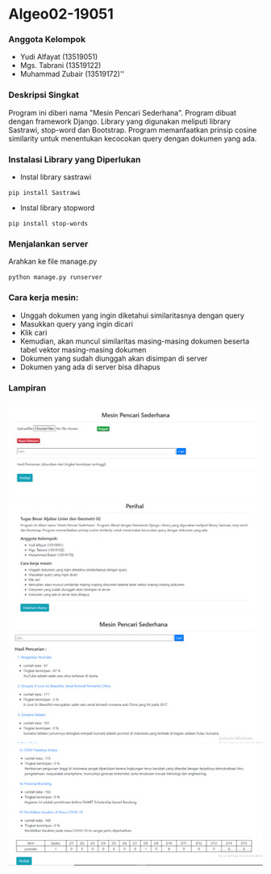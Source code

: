 # Algeo02-19051

### Anggota Kelompok
- Yudi Alfayat (13519051)                         
- Mgs. Tabrani (13519122)
- Muhammad Zubair (13519172)''

### Deskripsi Singkat
Program ini diberi nama "Mesin Pencari Sederhana". Program dibuat dengan framework Django. Library yang digunakan meliputi library Sastrawi, stop-word dan Bootstrap. Program memanfaatkan prinsip cosine similarity untuk menentukan kecocokan query dengan dokumen yang ada.

### Instalasi Library yang Diperlukan
- Instal library sastrawi
```
pip install Sastrawi
```
- Instal library stopword
```
pip install stop-words
```

### Menjalankan server
Arahkan ke file manage.py
```
python manage.py runserver
```

### Cara kerja mesin: 
- Unggah dokumen yang ingin diketahui similaritasnya dengan query
- Masukkan query yang ingin dicari
- Klik cari
- Kemudian, akan muncul similaritas masing-masing dokumen beserta tabel vektor masing-masing dokumen
- Dokumen yang sudah diunggah akan disimpan di server
- Dokumen yang ada di server bisa dihapus

### Lampiran 
![Alt text](doc/home.png?raw=true "Halaman Utama")
![Alt text](doc/perihal.png?raw=true "Perihal")
![Alt text](doc/search1.png?raw=true "Halaman Utama(1)")
![Alt text](doc/search2.png?raw=true "Halaman Utama(2)")